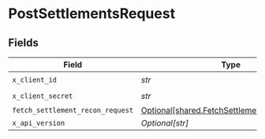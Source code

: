 # PostSettlementsRequest


## Fields

| Field                                                                                              | Type                                                                                               | Required                                                                                           | Description                                                                                        |
| -------------------------------------------------------------------------------------------------- | -------------------------------------------------------------------------------------------------- | -------------------------------------------------------------------------------------------------- | -------------------------------------------------------------------------------------------------- |
| `x_client_id`                                                                                      | *str*                                                                                              | :heavy_check_mark:                                                                                 | N/A                                                                                                |
| `x_client_secret`                                                                                  | *str*                                                                                              | :heavy_check_mark:                                                                                 | N/A                                                                                                |
| `fetch_settlement_recon_request`                                                                   | [Optional[shared.FetchSettlementReconRequest]](../../models/shared/fetchsettlementreconrequest.md) | :heavy_minus_sign:                                                                                 | N/A                                                                                                |
| `x_api_version`                                                                                    | *Optional[str]*                                                                                    | :heavy_minus_sign:                                                                                 | N/A                                                                                                |